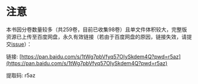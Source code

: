 # 注意

本书因分卷数量较多（共259卷，目前已收集98卷）且单文件体积较大，完整版资源已上传至百度网盘，永久有效链接（若由于百度网盘的原因，链接失效，请提交[issue](https://github.com/M0rtzz/Selected-Works-of-MaoTseTung/issues/new)）：

链接: [https://pan.baidu.com/s/1tWg7pbVfyq57OIySkdem4Q?pwd=r5az](https://pan.baidu.com/s/1tWg7pbVfyq57OIySkdem4Q?pwd=r5az)

提取码: r5az
